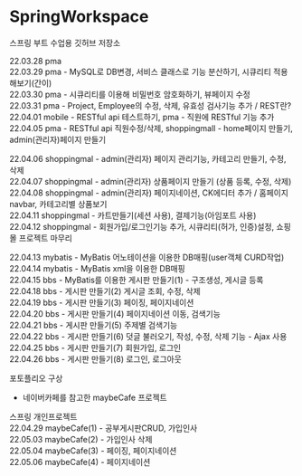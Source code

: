 # SpringWorkspace

스프링 부트 수업용 깃허브 저장소

22.03.28 pma  
22.03.29 pma - MySQL로 DB변경, 서비스 클래스로 기능 분산하기, 시큐리티 적용해보기(간이)  
22.03.30 pma - 시큐리티를 이용해 비밀번호 암호화하기, 뷰페이지 수정  
22.03.31 pma - Project, Employee의 수정, 삭제, 유효성 검사기능 추가 / REST란?  
22.04.01 mobile - RESTful api 테스트하기, pma - 직원에 RESTful 기능 추가  
22.04.05 pma - RESTful api 직원수정/삭제, shoppingmall - home페이지 만들기, admin(관리자)페이지 만들기

22.04.06 shoppingmal - admin(관리자) 페이지 관리기능, 카테고리 만들기, 수정, 삭제  
22.04.07 shoppingmal - admin(관리자) 상품페이지 만들기 (상품 등록, 수정, 삭제)  
22.04.08 shoppingmal - admin(관리자) 페이지네이션, CK에디터 추가 / 홈페이지 navbar, 카테고리별 상품보기  
22.04.11 shoppingmal - 카트만들기(세션 사용), 결제기능(아임포트 사용)  
22.04.12 shoppingmal - 회원가입/로그인기능 추가, 시큐리티(허가, 인증)설정, 쇼핑몰 프로젝트 마무리

22.04.13 mybatis - MyBatis 어노테이션을 이용한 DB매핑(user객체 CURD작업)  
22.04.14 mybatis - MyBatis xml을 이용한 DB매핑  
22.04.15 bbs - MyBatis를 이용한 게시판 만들기(1) - 구조생성, 게시글 등록  
22.04.18 bbs - 게시판 만들기(2) 게시글 조회, 수정, 삭제  
22.04.19 bbs - 게시판 만들기(3) 페이징, 페이지네이션  
22.04.20 bbs - 게시판 만들기(4) 페이지네이션 이동, 검색기능  
22.04.21 bbs - 게시판 만들기(5) 주제별 검색기능  
22.04.22 bbs - 게시판 만들기(6) 덧글 불러오기, 작성, 수정, 삭제 기능 - Ajax 사용  
22.04.25 bbs - 게시판 만들기(7) 회원가입, 로그인  
22.04.26 bbs - 게시판 만들기(8) 로그인, 로그아웃

포토플리오 구상

- 네이버카페를 참고한 maybeCafe 프로젝트

스프링 개인프로젝트  
22.04.29 maybeCafe(1) - 공부게시판CRUD, 가입인사  
22.05.03 maybeCafe(2) - 가입인사 삭제  
22.05.04 maybeCafe(3) - 페이징, 페이지네이션  
22.05.06 maybeCafe(4) - 페이지네이션
